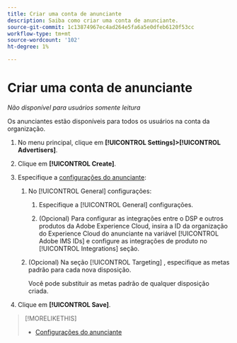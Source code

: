 ```yaml
---
title: Criar uma conta de anunciante
description: Saiba como criar uma conta de anunciante.
source-git-commit: 1c13874967ec4ad264e5fa6a5e0dfeb6120f53cc
workflow-type: tm+mt
source-wordcount: '102'
ht-degree: 1%

---
```


# Criar uma conta de anunciante

*Não disponível para usuários somente leitura*

Os anunciantes estão disponíveis para todos os usuários na conta da organização.

1. No menu principal, clique em **[!UICONTROL Settings]>[!UICONTROL Advertisers]**.

1. Clique em **[!UICONTROL Create]**.

1. Especifique a [configurações do anunciante](advertiser-settings.md):

   1. No [!UICONTROL General] configurações:

      1. Especifique a [!UICONTROL General] configurações.

      1. (Opcional) Para configurar as integrações entre o DSP e outros produtos da Adobe Experience Cloud, insira a ID da organização do Experience Cloud do anunciante na variável [!UICONTROL Adobe IMS IDs] e configure as integrações de produto no [!UICONTROL Integrations] seção.
   1. (Opcional) Na seção [!UICONTROL Targeting] , especifique as metas padrão para cada nova disposição.

      Você pode substituir as metas padrão de qualquer disposição criada.


1. Clique em **[!UICONTROL Save]**.

>[!MORELIKETHIS]
>
>* [Configurações do anunciante](/help/dsp/admin/advertiser-settings.md)

